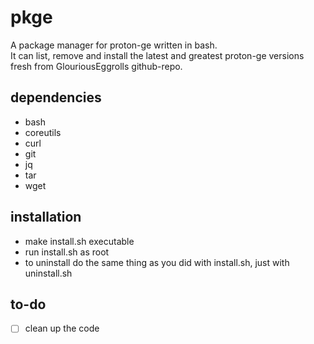 # pkge
A package manager for proton-ge written in bash. <br>
It can list, remove and install the latest and greatest proton-ge versions fresh from GlouriousEggrolls github-repo.

## dependencies
- bash
- coreutils
- curl
- git
- jq
- tar
- wget

## installation
- make install.sh executable
- run install.sh as root
- to uninstall do the same thing as you did with install.sh, just with uninstall.sh

## to-do
- [ ] clean up the code
